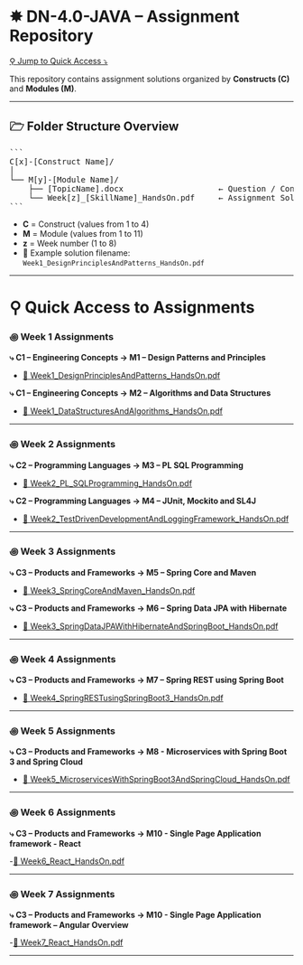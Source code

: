 # ✸ DN-4.0-JAVA – Assignment Repository

[⚲ Jump to Quick Access ⤵](#-quick-access-to-assignments)

This repository contains assignment solutions organized by **Constructs (C)** and **Modules (M)**.

---

## 🗁 Folder Structure Overview

<pre lang="markdown">
```
C[x]-[Construct Name]/
│
└── M[y]-[Module Name]/
    ├── [TopicName].docx                    ← Question / Concept Document
    └── Week[z]_[SkillName]_HandsOn.pdf     ← Assignment Solution
```
</pre>

- **C** = Construct (values from 1 to 4)
- **M** = Module (values from 1 to 11)
- **z** = Week number (1 to 8)
- 📄 Example solution filename: `Week1_DesignPrinciplesAndPatterns_HandsOn.pdf`

---

# ⚲ Quick Access to Assignments

### ꩜ Week 1 Assignments

**⤷ C1 – Engineering Concepts → M1 – Design Patterns and Principles**

- [📄 Week1_DesignPrinciplesAndPatterns_HandsOn.pdf](C1-Engineering%20concepts/M1-Design%20Patterns%20And%20Principles/Week1_DesignPrinciplesAndPatterns_HandsOn.pdf)

**⤷ C1 – Engineering Concepts → M2 – Algorithms and Data Structures**

- [📄 Week1_DataStructuresAndAlgorithms_HandsOn.pdf](C1-Engineering%20concepts/M2-Algorithms%20And%20Data%20Structures/Week1_DataStructuresAndAlgorithms_HandsOn.pdf)

---

### ꩜ Week 2 Assignments

**⤷ C2 – Programming Languages → M3 – PL SQL Programming**

- [📄 Week2_PL_SQLProgramming_HandsOn.pdf](C2-Programming%20Languages/M3-PL%20SQL%20programming/Week2_PL_SQLProgramming_HandsOn.pdf)

**⤷ C2 – Programming Languages → M4 – JUnit, Mockito and SL4J**

- [📄 Week2_TestDrivenDevelopmentAndLoggingFramework_HandsOn.pdf](C2-Programming%20Languages/M4-JUnit,%20Mockito%20and%20SL4J/Week2_TestDrivenDevelopmentAndLoggingFramework_HandsOn.pdf)

---

### ꩜ Week 3 Assignments

**⤷ C3 – Products and Frameworks → M5 – Spring Core and Maven**

- [📄 Week3_SpringCoreAndMaven_HandsOn.pdf](C3-Products%20and%20Frameworks/M5-Spring%20Core%20and%20Maven/Week3_SpringCoreAndMaven_HandsOn.pdf)

**⤷ C3 – Products and Frameworks → M6 – Spring Data JPA with Hibernate**

- [📄 Week3_SpringDataJPAWithHibernateAndSpringBoot_HandsOn.pdf](C3-Products%20and%20Frameworks/M6-Spring%20Data%20JPA%20with%20Hibernate/Week3_SpringDataJPAWithHibernateAndSpringBoot_HandsOn.pdf)

---

### ꩜ Week 4 Assignments

**⤷ C3 – Products and Frameworks → M7 – Spring REST using Spring Boot**

- [📄 Week4_SpringRESTusingSpringBoot3_HandsOn.pdf](C3-Products%20and%20Frameworks/M7-Spring%20REST%20using%20Spring%20Boot/Week4_SpringRESTusingSpringBoot3_HandsOn.pdf)

---

### ꩜ Week 5 Assignments

**⤷ C3 – Products and Frameworks → M8 - Microservices with Spring Boot 3 and Spring Cloud**

- [📄 Week5_MicroservicesWithSpringBoot3AndSpringCloud_HandsOn.pdf](C3-Products%20and%20Frameworks/M8,9-Microservices/Week5_MicroservicesWithSpringBoot3AndSpringCloud_HandsOn.pdf)

---

### ꩜ Week 6 Assignments

**⤷ C3 – Products and Frameworks → M10 - Single Page Application framework - React**

-[📄 Week6_React_HandsOn.pdf](C3-Products%20and%20Frameworks/M10-React/Week6_React_HandsOn.pdf)

---
### ꩜ Week 7 Assignments

**⤷ C3 – Products and Frameworks → M10 - Single Page Application framework – Angular Overview**

-[📄 Week7_React_HandsOn.pdf](C3-Products%20and%20Frameworks/M10-React/Week7_React_HandsOn.pdf)

---
